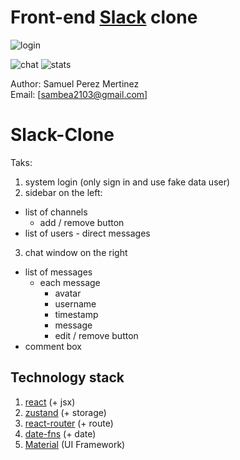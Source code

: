 Front-end [Slack](https://slack.com/) clone
============================
![login](https://github.com/samuelperezcode/frontend-test-slack-clone/assets/120821348/8e0c9f33-d0a4-486e-bf40-f97e9d22d1e6)

![chat](https://github.com/samuelperezcode/frontend-test-slack-clone/assets/120821348/aa6d9dca-f571-4be2-9416-ce1ea4a93413)
![stats](https://github.com/samuelperezcode/frontend-test-slack-clone/assets/120821348/64e695ef-fa63-4e0e-8c15-b766c3ea5d0e)

Author: Samuel Perez Mertinez  
Email: [sambea2103@gmail.com]

# Slack-Clone

Taks:
1. system login (only sign in and use fake data user)
2. sidebar on the left:
  + list of channels
    + add / remove button
  + list of users - direct messages
3. chat window on the right
  + list of messages
    + each message
      + avatar
      + username
      + timestamp
      + message
      + edit / remove button
  + comment box

## Technology stack
1. [react](https://facebook.github.io/react) (+ jsx)
2. [zustand](https://github.com/pmndrs/zustand) (+ storage)
3. [react-router](https://github.com/reactjs/react-router) (+ route)
4. [date-fns](https://date-fns.org/) (+ date)
5. [Material](https://mui.com/material-ui/getting-started/installation/) (UI Framework)
